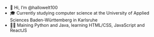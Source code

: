 - 👋 Hi, I’m @hallowelt100
- 🎓 Currently studying computer science at the University of Applied Sciences Baden-Württemberg in Karlsruhe
- 👨‍💻 Maining Python and Java, learning HTML/CSS, JavaScript and ReactJS


<!---
hallowelt100/hallowelt100 is a ✨ special ✨ repository because its `README.md` (this file) appears on your GitHub profile.
You can click the Preview link to take a look at your changes.
--->
